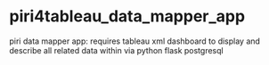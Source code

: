 # piri4tableau_data_mapper_app
piri data mapper app: requires tableau xml dashboard to display and describe all related data within via python flask postgresql
